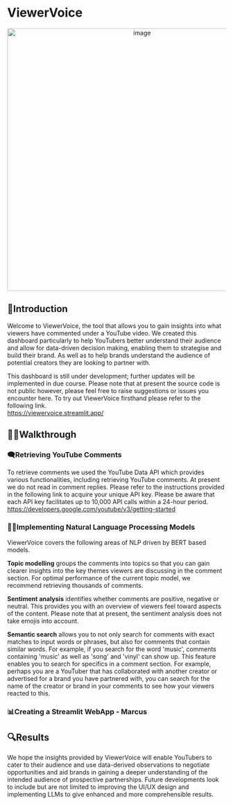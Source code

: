 # ViewerVoice

<p align="center">
<img width="606" alt="image" src="https://github.com/marcus-t-s/viewervoice/assets/40894018/6391080a-d6da-45cc-9467-4159b0b74423">
</p>

## 🏁Introduction  
Welcome to ViewerVoice, the tool that allows you to gain insights into what viewers have commented under a YouTube video. We created this dashboard particularly to help YouTubers better understand their audience and allow for data-driven decision making, enabling them to strategise and build their brand. As well as to help brands understand the audience of potential creators they are looking to partner with.

This dashboard is still under development; further updates will be implemented in due course. Please note that at present the source code is not public however, please feel free to raise suggestions or issues you encounter here. To try out ViewerVoice firsthand please refer to the following link.  
https://viewervoice.streamlit.app/

## 🚶‍♂️Walkthrough  
### 🗨️Retrieving YouTube Comments  
To retrieve comments we used the YouTube Data API which provides various functionalities, including retrieving YouTube comments. At present we do not read in comment replies. Please refer to the instructions provided in the following link to acquire your unique API key. Please be aware that each API key facilitates up to 10,000 API calls within a 24-hour period.  
https://developers.google.com/youtube/v3/getting-started

### 👩‍💻Implementing Natural Language Processing Models  
ViewerVoice covers the following areas of NLP driven by BERT based models.

**Topic modelling** groups the comments into topics so that you can gain clearer insights into the key themes viewers are discussing in the comment section. For optimal performance of the current topic model, we recommend retrieving thousands of comments.

**Sentiment analysis** identifies whether comments are positive, negative or neutral. This provides you with an overview of viewers feel toward aspects of the content. Please note that at present, the sentiment analysis does not take emojis into account.

**Semantic search** allows you to not only search for comments with exact matches to input words or phrases, but also for comments that contain similar words. For example, if you search for the word 'music', comments containing 'music' as well as 'song' and 'vinyl' can show up. This feature enables you to search for specifics in a comment section. For example, perhaps you are a YouTuber that has collaborated with another creator or advertised for a brand you have partnered with, you can search for the name of the creator or brand in your comments to see how your viewers reacted to this.

### 📊Creating a Streamlit WebApp   - Marcus

## 🔍Results  
We hope the insights provided by ViewerVoice will enable YouTubers to cater to their audience and use data-derived observations to negotiate opportunities and aid brands in gaining a deeper understanding of the intended audience of prospective partnerships. Future developments look to include but are not limited to improving the UI/UX design and implementing LLMs to give enhanced and more comprehensible results.
